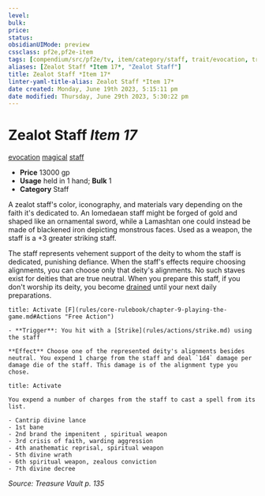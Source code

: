 ```yaml
---
level:
bulk:
price:
status:
obsidianUIMode: preview
cssclass: pf2e,pf2e-item
tags: [compendium/src/pf2e/tv, item/category/staff, trait/evocation, trait/magical, trait/staff]
aliases: [Zealot Staff *Item 17*, "Zealot Staff"]
title: Zealot Staff *Item 17*
linter-yaml-title-alias: Zealot Staff *Item 17*
date created: Monday, June 19th 2023, 5:15:11 pm
date modified: Thursday, June 29th 2023, 5:30:22 pm
---
```


# Zealot Staff *Item 17*

[evocation](rules/traits/evocation.md) [magical](rules/traits/magical.md) [staff](rules/traits/staff.md)  

- **Price** 13000 gp
- **Usage** held in 1 hand; **Bulk** 1
- **Category** Staff

A zealot staff's color, iconography, and materials vary depending on the faith it's dedicated to. An Iomedaean staff might be forged of gold and shaped like an ornamental sword, while a Lamashtan one could instead be made of blackened iron depicting monstrous faces. Used as a weapon, the staff is a +3 greater striking staff.

The staff represents vehement support of the deity to whom the staff is dedicated, punishing defiance. When the staff's effects require choosing alignments, you can choose only that deity's alignments. No such staves exist for deities that are true neutral. When you prepare this staff, if you don't worship its deity, you become [drained](rules/conditions.md#Drained) until your next daily preparations.

```ad-embed-ability
title: Activate [F](rules/core-rulebook/chapter-9-playing-the-game.md#Actions "Free Action")

- **Trigger**: You hit with a [Strike](rules/actions/strike.md) using the staff

**Effect** Choose one of the represented deity's alignments besides neutral. You expend 1 charge from the staff and deal `1d4` damage per damage die of the staff. This damage is of the alignment type you chose.
```

```ad-embed-ability
title: Activate

You expend a number of charges from the staff to cast a spell from its list.

- Cantrip divine lance
- 1st bane
- 2nd brand the impenitent , spiritual weapon
- 3rd crisis of faith, warding aggression
- 4th anathematic reprisal, spiritual weapon
- 5th divine wrath
- 6th spiritual weapon, zealous conviction
- 7th divine decree
```

*Source: Treasure Vault p. 135*
